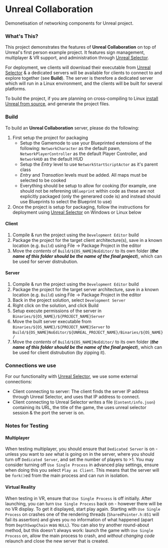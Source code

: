 # Unreal Collaboration
Demonetisation of networking components for Unreal project.

### What's This?
This project demonstrates the features of **Unreal Collaboration** on top of Unreal's first person example project. It features sign management, multiplayer & VR support, and administration through [Unreal Selector](https://gitlab.donald108.com/university/unreal-selector).

For deployment, we clients will download their executable from [Unreal Selector](https://gitlab.donald108.com/university/unreal-selector) & a dedicated servers will be available for clients to connect to and explore together (see **Build**).
The server is therefore a dedicated server which will run in a Linux environment, and the clients will be built for several platforms. 

To build the project, if you are planning on cross-compiling to Linux [install Unreal from source](https://docs.unrealengine.com/en-US/GettingStarted/DownloadingUnrealEngine/index.html), and generate the project files.

### Build
To build an **Unreal Collaboration** server, please do the following:
1. First setup the project for packaging
    * Setup the Gamemode to use your Blueprinted extensions of the following: `NetworkCharacter` as the default pawn, `NetworkPlayerController` as the default Player Controller, and `NetworkHUD` as the default HUD
    * Setup the *Entry* level to use `NetworkStartScriptActor` as it's parent class
    * *Entry* and *Transation* levels must be added. All maps must be selected to be cooked
    * Everything should be setup to allow for cooking (for example, one should not be referening `UBlueprint` within code as these are not explicitly packaged (only the generared code is) and instead should use Blueprints to select the Blueprint to use)
2. Once the project is setup for packaging, follow the instructions for deployment using [Unreal Selector](https://gitlab.donald108.com/university/unreal-selector) on Windows or Linux below

#### Client
1. Compile & run the project using the `Development Editor` build
2. Package the project for the target client architecture(s), save in a known location (e.g. `Build`) using File -> Package Project in the editor
3. Move the *contents* of `Build/${OS_NAME}NoEditor/` to its own folder (***the name of this folder should be the name of the final project***), which can be used for server distrubution.

#### Server
1. Compile & run the project using the `Development Editor` build
2. Package the project for the target server architecture, save in a known location (e.g. `Build`) using File -> Package Project in the editor
3. Back in the project solution, select `Development Server`
4. Right click on the solution, and click Build
5. Setup execute permissions of the server in `Binaries/${OS_NAME}/${PROJECT_NAME}Server`
6. Move the built server executable from `Binaries/${OS_NAME}/${PROJECT_NAME}Server` to `Build/${OS_NAME}NoEditor/${UNREAL_PROJECT_NAME}/Binaries/${OS_NAME}/`
7. Move the *contents* of `Build/${OS_NAME}NoEditor/` to its own folder (***the name of this folder should be the name of the final project***), which can be used for client distrubution (by zipping it).

### Connections we use
For our functionality with [Unreal Selector](https://gitlab.donald108.com/university/unreal-selector), we use some external connections:
* Client connecting to server: The client finds the server IP address through Unreal Selector, and uses that IP address to connect.
* Client connecting to Unreal Selector writes a file (`Content/info.json`) containing its URL, the title of the game, the uses unreal selector session & the port the server is on.

### Notes for Testing
#### Multiplayer
When testing multiplayer, you should ensure that `Dedicated Server` is on - unless you want to *see* what is going on in the server, where you should turn off `Dedicated Server`, and set the number of players to >1.
You may consider turning off `Use Single Process` in advanced play settings, ensure when doing this you select `Play as Client`. This means that the server will be `fork()`ed from the main process and can run in isolation.

#### Virtual Reality
When testing in VR, ensure that `Use Single Process` is off initially. After launching, you can turn `Use Single Process` back on - however there will be no VR display. To get it displayed, start play again.
Starting with `Use Single Process` on crashes one of the rendering threads (`SharedPointer.h:851` will fail its assertion) and gives you no information of what happened (apart from `DepthSwapChain` was `NULL`).
You can also try another round-about method, but this doesn't always work: launch the game with `Use Single Process` on, allow the main process to crash, and *without changing code* relaunch and close the new server that is created.